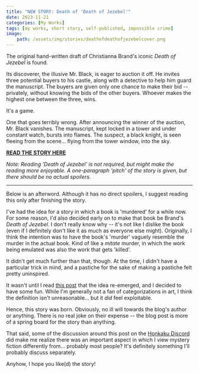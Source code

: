 ```yaml
---
title: "NEW STORY: Death of 'Death of Jezebel'"
date: 2023-11-21
categories: [My Works]
tags: [my works, short story, self-published, impossible crime]
image: 
    path: /assets/img/stories/deathofdeathofjezebelcover.png
---
```


The original hand-written draft of Christianna Brand's iconic *Death of Jezebel* is found. 

Its discoverer, the illusive Mr. Black, is eager to auction it off. He invites three potential buyers to his castle, along with a detective to help him guard the manuscript. The buyers are given only one chance to make their bid -- privately, without knowing the bids of the other buyers. Whoever makes the highest one between the three, wins.

It's a game.

One that goes terribly wrong. After announcing the winner of the auction, Mr. Black vanishes. The manuscript, kept locked in a tower and under constant watch, bursts into flames. The suspect, a black knight, is seen fleeing from the scene... flying from the tower window, into the sky.

**[READ THE STORY HERE](https://medium.com/@DWaM22/death-of-death-of-jezebel-789065e67939)**

*Note: Reading 'Death of Jezebel' is not required, but might make the reading more enjoyable. A one-paragraph 'pitch' of the story is given, but there should be no actual spoilers.*

---

Below is an afterword. Although it has no direct spoilers, I suggest reading this only after finishing the story.

I've had the idea for a story in which a book is 'murdered' for a while now. For some reason, I'd also decided early on to make that book be Brand's *Death of Jezebel*. I don't really know why -- it's not like I dislike the book (even if I definitely don't like it as much as everyone else might). Originally, I think the intention was to have the book's 'murder' vaguely resemble the murder in the actual book. Kind of like a *mitate* murder, in which the work being emulated was also the work that gets 'killed'.

It didn't get much further than that, though. At the time, I didn't have a particular trick in mind, and a pastiche for the sake of making a pastiche felt pretty uninspired.

It wasn't until I read [this post](https://rudetection.wordpress.com/2023/11/09/definition-of-a-deductive-story/) that the idea re-emerged, and I decided to have some fun. While I'm generally not a fan of categorizations in art, I think the definition isn't unreasonable... but it *did* feel exploitable. 

Hence, this story was born. Obviously, no ill will towards the blog's author or anything. There is no real joke on their expense -- the blog post is more of a spring board for the story than anything.

That said, some of the discussion around this post on the [Honkaku Discord](https://discord.gg/z3HMSmf8qd) did make me realize there was an important aspect in which I view mystery fiction differently from... probably most people? It's definitely something I'll probably discuss separately.

Anyhow, I hope you like(d) the story!